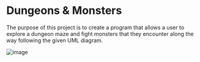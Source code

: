 # Dungeons & Monsters
The purpose of this project is to create a program that allows a user to explore a dungeon maze and fight monsters that they encounter along the way following the given UML diagram.

![image](https://user-images.githubusercontent.com/98360493/177692956-e4f37547-cd15-4e4f-96b5-6bcabcd95e0f.png)
